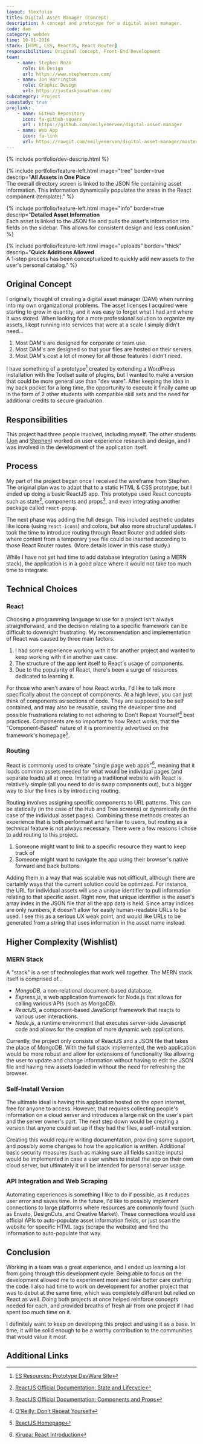 ```yaml
---
layout: flexfolio
title: Digital Asset Manager (Concept)
description: A concept and prototype for a digital asset manager.
code: dam
category: webdev
time: 10-01-2016
stack: [HTML, CSS, ReactJS, React Router]
responsibilities: Original Concept, Front-End Development
team:
    - name: Stephen Rozo
      role: UX Design
      url: https://www.stephenrozo.com/
    - name: Jon Harrington
      role: Graphic Design
      url: https://justaskjonathan.com/
subcategory: Project
casestudy: true
projlink:
    - name: GitHub Repository
      icon: fa-github-square
      url : https://github.com/emilyeserven/digital-asset-manager
    - name: Web App
      icon: fa-link
      url: https://rawgit.com/emilyeserven/digital-asset-manager/master/build/index.html
---
```


{% include portfolio/dev-descrip.html %}

{% include portfolio/feature-left.html
    image="tree"
    border=true
    descrip="<strong>All Assets in One Place</strong><br />The overall directory screen  is linked to the JSON file containing asset information. This information dynamically populates the areas in the React component (template)." %}

{% include portfolio/feature-left.html
    image="info"
    border=true
    descrip="<strong>Detailed Asset Information</strong><br />Each asset is linked to the JSON file and pulls the asset's information into fields on the sidebar. This allows for consistent design and less confusion." %}

{% include portfolio/feature-left.html
    image="uploads"
    border="thick"
    descrip="<strong>Quick Additions Allowed</strong><br />A 1-step process has been conceptualized to quickly add new assets to the user's personal catalog." %}

## Original Concept

I originally thought of creating a digital asset manager (DAM) when running into my own organizational problems. The asset licenses I acquired were starting to grow in quantity, and it was easy to forget what I had and where it was stored. When looking for a more professional solution to organize my assets, I kept running into services that were at a scale I simply didn't need...

1. Most DAM's are designed for corporate or team use.
2. Most DAM's are designed so that your files are hosted on their servers.
3. Most DAM's cost a lot of money for all those features I didn't need.

I have something of a prototype[^proto] created by extending a WordPress installation with the Toolset suite of plugins, but I wanted to make a version that could be more general use than "dev ware". After keeping the idea in my back pocket for a long time, the opportunity to execute it finally came up in the form of 2 other students with compatible skill sets and the need for additional credits to secure graduation.


## Responsibilities

This project had three people involved, including myself. The other students ([Jon](https://www.instagram.com/jonathantaylr/) and [Stephen](http://stephenrozo.com/)) worked on user experience research and design, and I was involved in the development of the application itself.

## Process

My part of the project began once I received the wireframe from Stephen. The original plan was to adapt that to a static HTML & CSS prototype, but I ended up doing a basic ReactJS app. This prototype used React concepts such as state[^state], components and props[^props], and even integrating another package called `react-popup`.

The next phase was adding the full design. This included aesthetic updates like icons (using `react-icons`) and colors, but also more structural updates. I took the time to introduce routing through React Router and added slots where content from a temporary `json` file could be inserted according to those React Router routes. (More details lower in this case study.)

While I have not yet had time to add database integration (using a MERN stack), the application is in a good place where it would not take too much time to integrate.

## Technical Choices

### React

Choosing a programming language to use for a project isn't always straightforward, and the decision relating to a specific framework can be difficult to downright frustrating. My recommendation and implementation of React was caused by three main factors.

1. I had some experience working with it for another project and wanted to keep working with it in another use case.
2. The structure of the app lent itself to React's usage of components.
3. Due to the popularity of React, there's been a surge of resources dedicated to learning it.

For those who aren't aware of how React works, I'd like to talk more specifically about the concept of components. At a high level, you can just think of components as sections of code. They are supposed to be self contained, and may also be reusable, saving the developer time and possible frustrations relating to not adhering to Don't Repeat Yourself[^dry] best practices. Components are so important to how React works, that the "Component-Based" nature of it is prominently advertised on the framework's homepage[^react].

### Routing

React is commonly used to create "single page web apps"[^spa], meaning that it loads common assets needed for what would be individual pages (and separate loads) all at once. Imitating a traditional website with React is relatively simple (all you need to do is swap components out), but a bigger way to blur the lines is by introducing routing.

Routing involves assigning specific components to URL patterns. This can be statically (in the case of the Hub and Tree screens) or dynamically (in the case of the individual asset pages). Combining these methods creates an experience that is both performant and familiar to users, but routing as a technical feature is not always necessary. There were a few reasons I chose to add routing to this project.

1. Someone might want to link to a specific resource they want to keep track of
2. Someone might want to navigate the app using their browser's native forward and back buttons

Adding them in a way that was scalable was not difficult, although there are certainly ways that the current solution could be optimized. For instance, the URL for individual assets will use a unique identifier to pull information relating to that specific asset. Right now, that unique identifier is the asset's array index in the JSON file that all the app data is held. Since array indices are only numbers, it doesn't allow for easily human-readable URLs to be used. I see this as a serious UX weak point, and would like URLs to be generated from a string that uses information in the asset name instead.

## Higher Complexity (Wishlist)

### MERN Stack

A "stack" is a set of technologies that work well together. The MERN stack itself is comprised of...

* *MongoDB*, a non-relational document-based database.
* *Express.js*, a web application framework for Node.js that allows for calling various APIs (such as MongoDB).
* *ReactJS*, a component-based JavaScript framework that reacts to various user interactions.
* *Node.js*, a runtime environment that executes server-side Javascript code and allows for the creation of more dynamic web applications.

Currently, the project only consists of ReactJS and a JSON file that takes the place of MongoDB. With the full stack implemented, the web application would be more robust and allow for extensions of functionality like allowing the user to update and change information without having to edit the JSON file and having new assets loaded in without the need for refreshing the browser.

### Self-Install Version

The ultimate ideal is having this application hosted on the open internet, free for anyone to access. However, that requires collecting people's information on a cloud server and introduces a large risk on the user's part and the server owner's part. The next step down would be creating a version that anyone could set up if they had the files, a self-install version.

Creating this would require writing documentation, providing some support, and possibly some changes to how the application is written. Additional basic security measures (such as making sure all fields sanitize inputs) would be implemented in case a user wishes to install the app on their own cloud server, but ultimately it will be intended for personal server usage.

### API Integration and Web Scraping

Automating experiences is something I like to do if possible, as it reduces user error and saves time. In the future, I'd like to possibly implement connections to large platforms where resources are commonly found (such as Envato, DesignCuts, and Creative Market). These connections would use official APIs to auto-populate asset information fields, or just scan the website for specific HTML tags (scrape the website) and find the information to auto-populate that way.

## Conclusion

Working in a team was a great experience, and I ended up learning a lot from going through this development cycle. Being able to focus on the development allowed me to experiment more and take better care crafting the code. I also had time to work on development for another project that was to debut at the same time, which was completely different but relied on React as well. Doing both projects at once helped reinforce concepts needed for each, and provided breaths of fresh air from one project if I had spent too much time on it.

I definitely want to keep on developing this project and using it as a base. In time, it will be solid enough to be a worthy contribution to the communities that would value it most.

## Additional Links

[^proto]: [ES Resources: Prototype DevWare Site](http://projects.emilyserven.net/resources)
[^state]: [ReactJS Official Documentation: State and Lifecycle](https://reactjs.org/docs/state-and-lifecycle.html)
[^props]: [ReactJS Official Documentation: Components and Props](https://reactjs.org/docs/components-and-props.html)
[^spa]: [Kirupa: React Introduction](https://www.kirupa.com/react/introducing_react.htm)
[^dry]: [O'Reilly: Don't Repeat Yourself](http://programmer.97things.oreilly.com/wiki/index.php/Don't_Repeat_Yourself)
[^react]: [ReactJS Homepage](https://reactjs.org/)